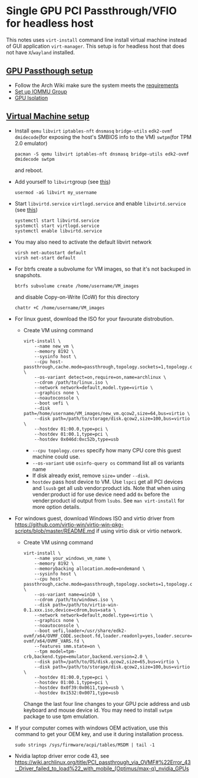 # Single GPU PCI Passthrough/VFIO for headless host
This notes uses `virt-install` command line install virtual machine instead of GUI application `virt-manager`.
This setup is for headless host that does not have `X`/`wayland` installed.

## [GPU Passthough setup](https://wiki.archlinux.org/title/PCI_passthrough_via_OVMF)
- Follow the Arch Wiki make sure the system meets the [requirements](https://wiki.archlinux.org/title/PCI_passthrough_via_OVMF#Prerequisites)
- [Set up IOMMU Group](https://wiki.archlinux.org/title/PCI_passthrough_via_OVMF#Setting_up_IOMMU)
- [GPU Isolation](https://wiki.archlinux.org/title/PCI_passthrough_via_OVMF#Isolating_the_GPU)

## [Virtual Machine setup](https://wiki.archlinux.org/title/Libvirt)
- Install `qemu` `libvirt` `iptables-nft` `dnsmasq` `bridge-utils` `edk2-ovmf` `dmidecode`(for exposing the host's SMBIOS info to the VM) `swtpm`(for TPM 2.0 emulator)
  ```
  pacman -S qemu libvirt iptables-nft dnsmasq bridge-utils edk2-ovmf dmidecode swtpm
  ```
  and reboot.

- Add yourself to `libvirt`group (see [this](https://wiki.archlinux.org/title/Libvirt#Using_libvirt_group))
  ```
  usermod -aG libvirt my_username
  ```

- Start `libvirtd.service` `virtlogd.service` and enable `libvirtd.service` (see [this](https://wiki.archlinux.org/title/Libvirt#Daemon))
  ```
  systemctl start libvirtd.service
  systemctl start virtlogd.service
  systemctl enable libvirtd.service
  ```

- You may also need to activate the default libvirt network
  ```
  virsh net-autostart default
  virsh net-start default
  ```

- For btrfs create a subvolume for VM images, so that it's not backuped in snapshots.
  ```
  btrfs subvolume create /home/username/VM_images
  ```
  and disable Copy-on-Write (CoW) for this directory
  ```
  chattr +C /home/username/VM_images
  ```

- For linux guest, download the ISO for your favourate distrobution.
  - Create VM usinng command
    ```
    virt-install \
        --name new_vm \
        --memory 8192 \
        --sysinfo host \
        --cpu host-passthrough,cache.mode=passthrough,topology.sockets=1,topology.cores=4,topology.threads=1 \
        --os-variant detect=on,require=on,name=archlinux \
        --cdrom /path/to/linux.iso \
        --network network=default,model.type=virtio \
        --graphics none \
        --noautoconsole \
        --boot uefi \
        --disk path=/home/username/VM_images/new_vm.qcow2,size=64,bus=virtio \
        --disk path=/path/to/storage/disk.qcow2,size=100,bus=virtio \
        --hostdev 01:00.0,type=pci \
        --hostdev 01:00.1,type=pci \
        --hostdev 0x046d:0xc52b,type=usb
    ```
    - `--cpu topology.cores` specify how many CPU core this guest machine could use.
    - `--os-variant` use `osinfo-query os` command list all os variants name
    - If disk already exist, remove `size=` under `--disk`.
    - `hostdev` pass host device to VM. Use `lspci` get all PCI devices and `lsusb` get all usb vendor:product ids.
      Note that when using vender:product id for use device need add `0x` before the vender:product id output from `lsubs`.
    See `man virt-install` for more option details.

- For windows guest, download Windows ISO and virtio driver from https://github.com/virtio-win/virtio-win-pkg-scripts/blob/master/README.md if using virtio disk or virtio network.
  - Create VM usinng command
    ```
    virt-install \
        --name your_windows_vm_name \
        --memory 8192 \
        --memorybacking allocation.mode=ondemand \
        --sysinfo host \
        --cpu host-passthrough,cache.mode=passthrough,topology.sockets=1,topology.cores=6,topology.threads=1 \
        --os-variant name=win10 \
        --cdrom /path/to/windows.iso \
        --disk path=/path/to/virtio-win-0.1.xxx.iso,device=cdrom,bus=sata \
        --network network=default,model.type=virtio \
        --graphics none \
        --noautoconsole \
        --boot uefi,loader=/usr/share/edk2-ovmf/x64/OVMF_CODE.secboot.fd,loader.readonly=yes,loader.secure=yes,loader.type=pflash,nvram.template=/usr/share/edk2-ovmf/x64/OVMF_VARS.fd \
        --features smm.state=on \
        --tpm model=tpm-crb,backend.type=emulator,backend.version=2.0 \
        --disk path=/path/to/OS/disk.qcow2,size=65,bus=virtio \
        --disk path=/path/to/storage/disk.qcow2,size=100,bus=virtio \
        --hostdev 01:00.0,type=pci \
        --hostdev 01:00.1,type=pci \
        --hostdev 0x0f39:0x0611,type=usb \
        --hostdev 0x1532:0x0071,type=usb
    ```
    Change the last four line changes to your GPU pcie address and usb keyboard and mouse device id. You may need to install `swtpm` package to use tpm emulation.

- If your computer comes with windows OEM activation, use this command to get your OEM key, and use it during installation process.
  ```
  sudo strings /sys/firmware/acpi/tables/MSDM | tail -1
  ```

- Nvidia laptop driver error code 43, see https://wiki.archlinux.org/title/PCI_passthrough_via_OVMF#%22Error_43:_Driver_failed_to_load%22_with_mobile_(Optimus/max-q)_nvidia_GPUs

